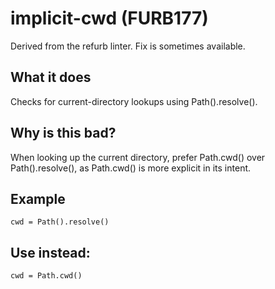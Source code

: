 # implicit-cwd (FURB177)
Derived from the refurb linter.
Fix is sometimes available.
## What it does
Checks for current-directory lookups using Path().resolve().
## Why is this bad?
When looking up the current directory, prefer Path.cwd() over
Path().resolve(), as Path.cwd() is more explicit in its intent.
## Example
```
cwd = Path().resolve()
```
## Use instead:
```
cwd = Path.cwd()
```